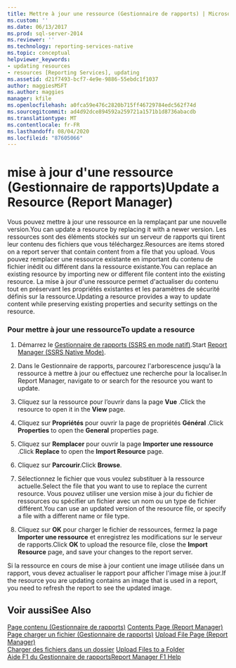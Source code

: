 ```yaml
---
title: Mettre à jour une ressource (Gestionnaire de rapports) | Microsoft Docs
ms.custom: ''
ms.date: 06/13/2017
ms.prod: sql-server-2014
ms.reviewer: ''
ms.technology: reporting-services-native
ms.topic: conceptual
helpviewer_keywords:
- updating resources
- resources [Reporting Services], updating
ms.assetid: d21f7493-bcf7-4e9e-9886-55ebdc1f1037
author: maggiesMSFT
ms.author: maggies
manager: kfile
ms.openlocfilehash: a0fca59e476c2820b715ff46729784edc562f74d
ms.sourcegitcommit: ad4d92dce894592a259721a1571b1d8736abacdb
ms.translationtype: MT
ms.contentlocale: fr-FR
ms.lasthandoff: 08/04/2020
ms.locfileid: "87605066"
---
```

# <a name="update-a-resource-report-manager"></a><span data-ttu-id="a3927-102">mise à jour d'une ressource (Gestionnaire de rapports)</span><span class="sxs-lookup"><span data-stu-id="a3927-102">Update a Resource (Report Manager)</span></span>
  <span data-ttu-id="a3927-103">Vous pouvez mettre à jour une ressource en la remplaçant par une nouvelle version.</span><span class="sxs-lookup"><span data-stu-id="a3927-103">You can update a resource by replacing it with a newer version.</span></span> <span data-ttu-id="a3927-104">Les ressources sont des éléments stockés sur un serveur de rapports qui tirent leur contenu des fichiers que vous téléchargez.</span><span class="sxs-lookup"><span data-stu-id="a3927-104">Resources are items stored on a report server that contain content from a file that you upload.</span></span> <span data-ttu-id="a3927-105">Vous pouvez remplacer une ressource existante en important du contenu de fichier inédit ou différent dans la ressource existante.</span><span class="sxs-lookup"><span data-stu-id="a3927-105">You can replace an existing resource by importing new or different file content into the existing resource.</span></span> <span data-ttu-id="a3927-106">La mise à jour d'une ressource permet d'actualiser du contenu tout en préservant les propriétés existantes et les paramètres de sécurité définis sur la ressource.</span><span class="sxs-lookup"><span data-stu-id="a3927-106">Updating a resource provides a way to update content while preserving existing properties and security settings on the resource.</span></span>  
  
### <a name="to-update-a-resource"></a><span data-ttu-id="a3927-107">Pour mettre à jour une ressource</span><span class="sxs-lookup"><span data-stu-id="a3927-107">To update a resource</span></span>  
  
1.  <span data-ttu-id="a3927-108">Démarrez le [Gestionnaire de rapports &#40;SSRS en mode natif&#41;](../report-manager-ssrs-native-mode.md).</span><span class="sxs-lookup"><span data-stu-id="a3927-108">Start [Report Manager  &#40;SSRS Native Mode&#41;](../report-manager-ssrs-native-mode.md).</span></span>  
  
2.  <span data-ttu-id="a3927-109">Dans le Gestionnaire de rapports, parcourez l'arborescence jusqu'à la ressource à mettre à jour ou effectuez une recherche pour la localiser.</span><span class="sxs-lookup"><span data-stu-id="a3927-109">In Report Manager, navigate to or search for the resource you want to update.</span></span>  
  
3.  <span data-ttu-id="a3927-110">Cliquez sur la ressource pour l’ouvrir dans la page **Vue** .</span><span class="sxs-lookup"><span data-stu-id="a3927-110">Click the resource to open it in the **View** page.</span></span>  
  
4.  <span data-ttu-id="a3927-111">Cliquez sur **Propriétés** pour ouvrir la page de propriétés **Général** .</span><span class="sxs-lookup"><span data-stu-id="a3927-111">Click **Properties** to open the **General** properties page.</span></span>  
  
5.  <span data-ttu-id="a3927-112">Cliquez sur **Remplacer** pour ouvrir la page **Importer une ressource** .</span><span class="sxs-lookup"><span data-stu-id="a3927-112">Click **Replace** to open the **Import Resource** page.</span></span>  
  
6.  <span data-ttu-id="a3927-113">Cliquez sur **Parcourir**.</span><span class="sxs-lookup"><span data-stu-id="a3927-113">Click **Browse**.</span></span>  
  
7.  <span data-ttu-id="a3927-114">Sélectionnez le fichier que vous voulez substituer à la ressource actuelle.</span><span class="sxs-lookup"><span data-stu-id="a3927-114">Select the file that you want to use to replace the current resource.</span></span> <span data-ttu-id="a3927-115">Vous pouvez utiliser une version mise à jour du fichier de ressources ou spécifier un fichier avec un nom ou un type de fichier différent.</span><span class="sxs-lookup"><span data-stu-id="a3927-115">You can use an updated version of the resource file, or specify a file with a different name or file type.</span></span>  
  
8.  <span data-ttu-id="a3927-116">Cliquez sur **OK** pour charger le fichier de ressources, fermez la page **Importer une ressource** et enregistrez les modifications sur le serveur de rapports.</span><span class="sxs-lookup"><span data-stu-id="a3927-116">Click **OK** to upload the resource file, close the **Import Resource** page, and save your changes to the report server.</span></span>  
  
 <span data-ttu-id="a3927-117">Si la ressource en cours de mise à jour contient une image utilisée dans un rapport, vous devez actualiser le rapport pour afficher l'image mise à jour.</span><span class="sxs-lookup"><span data-stu-id="a3927-117">If the resource you are updating contains an image that is used in a report, you need to refresh the report to see the updated image.</span></span>  
  
## <a name="see-also"></a><span data-ttu-id="a3927-118">Voir aussi</span><span class="sxs-lookup"><span data-stu-id="a3927-118">See Also</span></span>  
 <span data-ttu-id="a3927-119">[Page contenu &#40;Gestionnaire de rapports&#41;](../contents-page-report-manager.md) </span><span class="sxs-lookup"><span data-stu-id="a3927-119">[Contents Page &#40;Report Manager&#41;](../contents-page-report-manager.md) </span></span>  
 <span data-ttu-id="a3927-120">[Page charger un fichier &#40;Gestionnaire de rapports&#41;](../upload-file-page-report-manager.md) </span><span class="sxs-lookup"><span data-stu-id="a3927-120">[Upload File Page &#40;Report Manager&#41;](../upload-file-page-report-manager.md) </span></span>  
 <span data-ttu-id="a3927-121">[Charger des fichiers dans un dossier](upload-files-to-a-folder.md) </span><span class="sxs-lookup"><span data-stu-id="a3927-121">[Upload Files to a Folder](upload-files-to-a-folder.md) </span></span>  
 [<span data-ttu-id="a3927-122">Aide F1 du Gestionnaire de rapports</span><span class="sxs-lookup"><span data-stu-id="a3927-122">Report Manager F1 Help</span></span>](../report-manager-f1-help.md)  
  
  
